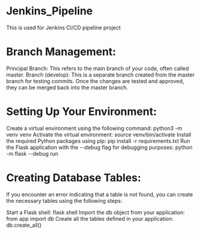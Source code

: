 # Jenkins_Pipeline
This is used for Jenkins CI/CD pipeline project
# Branch Management:

Principal Branch: This refers to the main branch of your code, often called master.
Branch (develop): This is a separate branch created from the master branch for testing commits. Once the changes are tested and approved, they can be merged back into the master branch.
# Setting Up Your Environment:

Create a virtual environment using the following command:
python3 -m venv venv
Activate the virtual environment:
source venv/bin/activate
Install the required Python packages using pip:
pip install -r requirements.txt
Run the Flask application with the --debug flag for debugging purposes:
python -m flask --debug run
# Creating Database Tables:

If you encounter an error indicating that a table is not found, you can create the necessary tables using the following steps:

Start a Flask shell:
flask shell
Import the db object from your application:
from app import db
Create all the tables defined in your application:
db.create_all()
